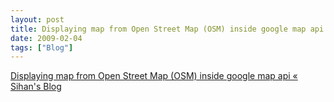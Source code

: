 ```yaml
---
layout: post
title: Displaying map from Open Street Map (OSM) inside google map api « Sihan’s Blog
date: 2009-02-04
tags: ["Blog"]
---
```


[Displaying map from Open Street Map (OSM) inside google map api « Sihan's Blog](http://sihantech.wordpress.com/2009/01/06/displaying-map-from-open-street-map-osm-inside-google-map-api/)